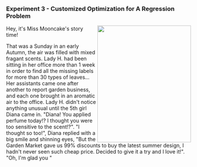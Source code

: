 ### Experiment 3 - Customized Optimization for A Regression Problem

<p>
<img align="right" src="https://github.com/lady-h-world/My_Garden/blob/main/images/miss_mooncake.png" width="255" height="320" /></p>

Hey, it's Miss Mooncake's story time!

That was a Sunday in an early Autumn, the air was filled with mixed fragant scents. Lady H. had been sitting in her office more than 1 week in order to find all the missing labels for more than 30 types of leaves... Her assistants came one after another to report garden business, and each one brought in an aromatic air to the office. Lady H. didn't notice anything unusual until the 5th girl Diana came in. "Diana! You applied perfume today!? I thought you were too sensitive to the scent!?". "I thought so too!", Diana replied with a big smile and shinning eyes, "But the Garden Market gave us 99% discounts to buy the latest summer design, I hadn't never seen such cheap price. Decided to give it a try and I love it!". "Oh, I'm glad you "

